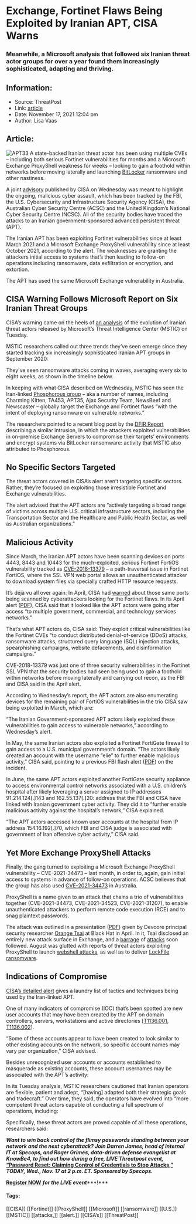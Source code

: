 # Exchange, Fortinet Flaws Being Exploited by Iranian APT, CISA Warns
### Meanwhile, a Microsoft analysis that followed six Iranian threat actor groups for over a year found them increasingly sophisticated, adapting and thriving.

## Information:
+ Source: ThreatPost
+ Link: [article](https://kasperskycontenthub.com/threatpost-global/?p=176395)
+ Date: November 17, 2021  12:04 pm
+ Author: Lisa Vaas


## Article:
![APT33](https://media.threatpost.com/wp-content/uploads/sites/103/2019/02/01142104/iran-apt.jpg)
A state-backed Iranian threat actor has been using multiple CVEs – including both serious Fortinet vulnerabilities for months and a Microsoft Exchange ProxyShell weakness for weeks – looking to gain a foothold within networks before moving laterally and launching [BitLocker](https://threatpost.com/hades-ransomware-connections-hafnium/165069/) ransomware and other nastiness.


A joint [advisory](https://us-cert.cisa.gov/ncas/current-activity/2021/11/17/iranian-government-sponsored-apt-cyber-actors-exploiting-microsoft) published by CISA on Wednesday was meant to highlight the ongoing, malicious cyber assault, which has been tracked by the FBI, the U.S. Cybersecurity and Infrastructure Security Agency (CISA), the Australian Cyber Security Centre (ACSC) and the United Kingdom’s National Cyber Security Centre (NCSC). All of the security bodies have traced the attacks to an Iranian government-sponsored advanced persistent threat (APT).


The Iranian APT has been exploiting Fortinet vulnerabilities since at least March 2021 and a Microsoft Exchange ProxyShell vulnerability since at least October 2021, according to the alert. The weaknesses are granting the attackers initial access to systems that’s then leading to follow-on operations including ransomware, data exfiltration or encryption, and extortion.


The APT has used the same Microsoft Exchange vulnerability in Australia.


CISA Warning Follows Microsoft Report on Six Iranian Threat Groups
------------------------------------------------------------------


CISA’s warning came on the heels of [an analysis](https://www.microsoft.com/security/blog/2021/11/16/evolving-trends-in-iranian-threat-actor-activity-mstic-presentation-at-cyberwarcon-2021/) of the evolution of Iranian threat actors released by Microsoft’s Threat Intelligence Center (MSTIC) on Tuesday.


MSTIC researchers called out three trends they’ve seen emerge since they started tracking six increasingly sophisticated Iranian APT groups in September 2020:


They’ve seen ransomware attacks coming in waves, averaging every six to eight weeks, as shown in the timeline below.


In keeping with what CISA described on Wednesday, MSTIC has seen the Iran-linked [Phosphorous group](https://threatpost.com/apt-ta453-siphons-intel-mideast/167715/) – aka a number of names, including Charming Kitten, TA453, APT35, Ajax Security Team, NewsBeef and Newscaster – globally target the Exchange and Fortinet flaws “with the intent of deploying ransomware on vulnerable networks.”


The researchers pointed to a recent blog post by the [DFIR Report](https://thedfirreport.com/2021/11/15/exchange-exploit-leads-to-domain-wide-ransomware/) describing a similar intrusion, in which the attackers exploited vulnerabilities in on-premise Exchange Servers to compromise their targets’ environments and encrypt systems via BitLocker ransomware: activity that MSTIC also attributed to Phosphorous.


No Specific Sectors Targeted
----------------------------


The threat actors covered in CISA’s alert aren’t targeting specific sectors. Rather, they’re focused on exploiting those irresistible Fortinet and Exchange vulnerabilities.


The alert advised that the APT actors are “actively targeting a broad range of victims across multiple U.S. critical infrastructure sectors, including the Transportation Sector and the Healthcare and Public Health Sector, as well as Australian organizations.”


Malicious Activity
------------------


Since March, the Iranian APT actors have been scanning devices on ports 4443, 8443 and 10443 for the much-exploited, serious Fortinet FortiOS vulnerability tracked as [CVE-2018-13379](http://cve.mitre.org/cgi-bin/cvename.cgi?name=CVE-2018-13379) – a path-traversal issue in Fortinet FortiOS, where the SSL VPN web portal allows an unauthenticated attacker to download system files via specially crafted HTTP resource requests.


It’s déjà vu all over again: In April, CISA had [warned](https://threatpost.com/fbi-apts-actively-exploiting-fortinet-vpn-security-holes/165213/) about those same ports being scanned by cyberattackers looking for the Fortinet flaws. In its April alert ([PDF](https://www.ic3.gov/media/news/2021/210402.pdf)), CISA said that it looked like the APT actors were going after access “to multiple government, commercial, and technology services networks.”


That’s what APT actors do, CISA said: They exploit critical vulnerabilities like the Fortinet CVEs “to conduct distributed denial-of-service (DDoS) attacks, ransomware attacks, structured query language (SQL) injection attacks, spearphishing campaigns, website defacements, and disinformation campaigns.”


CVE-2018-13379 was just one of three security vulnerabilities in the Fortinet SSL VPN that the security bodies had seen being used to gain a foothold within networks before moving laterally and carrying out recon, as the FBI and CISA said in the April alert.


According to Wednesday’s report, the APT actors are also enumerating devices for the remaining pair of FortiOS vulnerabilities in the trio CISA saw being exploited in March, which are:


“The Iranian Government-sponsored APT actors likely exploited these vulnerabilities to gain access to vulnerable networks,” according to Wednesday’s alert.


In May, the same Iranian actors also exploited a Fortinet FortiGate firewall to gain access to a U.S. municipal government’s domain. “The actors likely created an account with the username “elie” to further enable malicious activity,” CISA said, pointing to a previous FBI flash alert ([PDF](https://www.ic3.gov/media/news/2021/210527.pdf)) on the incident.


In June, the same APT actors exploited another FortiGate security appliance to access environmental control networks associated with a U.S. children’s hospital after likely leveraging a server assigned to IP addresses 91.214.124[.]143 and 162.55.137[.]20: address that the FBI and CISA have linked with Iranian government cyber activity. They did it to “further enable malicious activity against the hospital’s network,” CISA explained.


“The APT actors accessed known user accounts at the hospital from IP address 154.16.192[.]70, which FBI and CISA judge is associated with government of Iran offensive cyber activity,” CISA said.


Yet More Exchange ProxyShell Attacks
------------------------------------


Finally, the gang turned to exploiting a Microsoft Exchange ProxyShell vulnerability – CVE-2021-34473 – last month, in order to, again, gain initial access to systems in advance of follow-on operations. ACSC believes that the group has also used [CVE-2021-34473](http://cve.mitre.org/cgi-bin/cvename.cgi?name=CVE-2021-34473) in Australia.


ProxyShell is a name given to an attack that chains a trio of vulnerabilities together (CVE-2021-34473, CVE-2021-34523, CVE-2021-31207), to enable unauthenticated attackers to perform remote code execution (RCE) and to snag plaintext passwords.


The attack was outlined in a presentation ([PDF](https://i.blackhat.com/USA21/Wednesday-Handouts/us-21-ProxyLogon-Is-Just-The-Tip-Of-The-Iceberg-A-New-Attack-Surface-On-Microsoft-Exchange-Server.pdf)) given by Devcore principal security researcher [Orange Tsai](https://twitter.com/orange_8361) at Black Hat in April. In it, Tsai disclosed an entirely new attack surface in Exchange, and a [barrage](https://threatpost.com/exchange-servers-attack-proxyshell/168661/) of [attacks](https://threatpost.com/proxyshell-attacks-unpatched-exchange-servers/168879/) soon followed. August was glutted with reports of threat actors exploiting ProxyShell to launch [webshell attacks](https://threatpost.com/proxyshell-attacks-unpatched-exchange-servers/168879/), as well as to deliver [LockFile ransomware](https://pbs.twimg.com/media/E9TmPo6XMAYCnO-?format=jpg&name=4096x4096).


Indications of Compromise
-------------------------


[CISA’s detailed alert](https://us-cert.cisa.gov/ncas/alerts/aa21-321a) gives a laundry list of tactics and techniques being used by the Iran-linked APT.


One of many indicators of compromise (IOC) that’s been spotted are new user accounts that may have been created by the APT on domain controllers, servers, workstations and active directories [[T1136.001](https://attack.mitre.org/versions/v10/techniques/T1136/001), [T1136.002](https://attack.mitre.org/versions/v10/techniques/T1136/002)].


“Some of these accounts appear to have been created to look similar to other existing accounts on the network, so specific account names may vary per organization,” CISA advised.


Besides unrecognized user accounts or accounts established to masquerade as existing accounts, these account usernames may be associated with the APT’s activity:


In its Tuesday analysis, MSTIC researchers cautioned that Iranian operators are flexible, patient and adept, “[having] adapted both their strategic goals and tradecraft.” Over time, they said, the operators have evolved into “more competent threat actors capable of conducting a full spectrum of operations, including:


Specifically, these threat actors are proved capable of all these operations, researchers said:


***Want to win back control of the flimsy passwords standing between your network and the next cyberattack? Join Darren James, head of internal IT at Specops, and Roger Grimes, data-driven defense evangelist at KnowBe4, to find out how during a free, LIVE Threatpost event,*** [**“Password Reset: Claiming Control of Credentials to Stop Attacks,”**](https://bit.ly/3bBMX30) ***TODAY, Wed., Nov. 17 at 2 p.m. ET. Sponsored by Specops.***


[**Register NOW**](https://bit.ly/3bBMX30) ***for the LIVE event******!***




#### Tags:
[[CISA]] [[Fortinet]] [[ProxyShell]] [[Microsoft]] [[ransomware]] [[U.S.]] [[MSTIC]] [[attacks,]] [[alert.]] [[CISA’s]] [[ThreatPost]]

